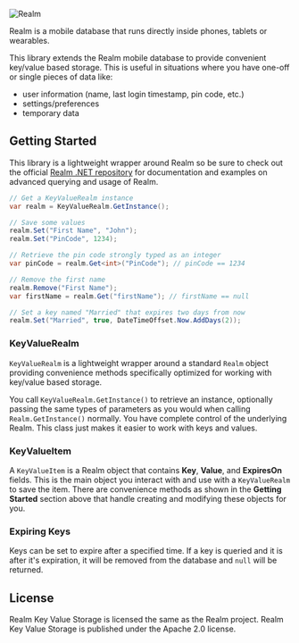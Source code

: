 ![Realm](https://github.com/adamfisher/realm-dotnet-keyvaluestorage/raw/master/realm-logo.png)

Realm is a mobile database that runs directly inside phones, tablets or wearables.

This library extends the Realm mobile database to provide convenient key/value based storage. This is useful in situations where you have one-off or single pieces of data like:

- user information (name, last login timestamp, pin code, etc.)
- settings/preferences
- temporary data

## Getting Started

This library is a lightweight wrapper around Realm so be sure to check out the official [Realm .NET repository](https://github.com/realm/realm-dotnet) for documentation and examples on advanced querying and usage of Realm.

```csharp
// Get a KeyValueRealm instance
var realm = KeyValueRealm.GetInstance();

// Save some values
realm.Set("First Name", "John");
realm.Set("PinCode", 1234);

// Retrieve the pin code strongly typed as an integer
var pinCode = realm.Get<int>("PinCode"); // pinCode == 1234

// Remove the first name
realm.Remove("First Name");
var firstName = realm.Get("firstName"); // firstName == null

// Set a key named "Married" that expires two days from now
realm.Set("Married", true, DateTimeOffset.Now.AddDays(2));
```

### KeyValueRealm

`KeyValueRealm` is a lightweight wrapper around a standard `Realm` object providing convenience methods specifically optimized for working with key/value based storage.

You call `KeyValueRealm.GetInstance()` to retrieve an instance, optionally passing the same types of parameters as you would when calling `Realm.GetInstance()` normally. You have complete control of the underlying Realm. This class just makes it easier to work with keys and values.

### KeyValueItem

A `KeyValueItem` is a Realm object that contains **Key**, **Value**, and **ExpiresOn** fields. This is the main object you interact with and use with a `KeyValueRealm` to save the item. There are convenience methods as shown in the **Getting Started** section above that handle creating and modifying these objects for you.

### Expiring Keys

Keys can be set to expire after a specified time. If a key is queried and it is after it's expiration, it will be removed from the database and `null` will be returned.

## License

Realm Key Value Storage is licensed the same as the Realm project. Realm Key Value Storage is published under the Apache 2.0 license.